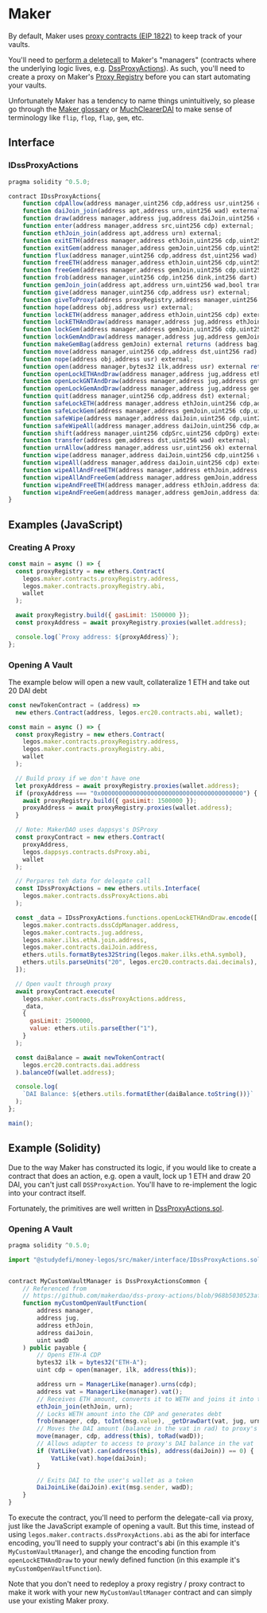 # Maker

By default, Maker uses [proxy contracts (EIP 1822)](https://eips.ethereum.org/EIPS/eip-1822) to keep track of your vaults.

You'll need to [perform a deletecall](https://ethereum.stackexchange.com/a/3672) to Maker's "managers" (contracts where the underlying logic lives, e.g. [DssProxyActions](0x82ecd135dce65fbc6dbdd0e4237e0af93ffd5038)). As such, you'll need to create a proxy on Maker's [Proxy Registry](https://etherscan.io/address/0x4678f0a6958e4D2Bc4F1BAF7Bc52E8F3564f3fE4) before you can start automating your vaults.

Unfortunately Maker has a tendency to name things unintuitively, so please go through the [Maker glossary](https://docs.makerdao.com/other-documentation/system-glossary#general) or [MuchClearerDAI](https://github.com/alexvansande/MuchClearerDAI) to make sense of terminology like `flip`, `flop`, `flap`, `gem`, etc.

## Interface

### IDssProxyActions
```javascript
pragma solidity ^0.5.0;

contract IDssProxyActions{
    function cdpAllow(address manager,uint256 cdp,address usr,uint256 ok) external;
    function daiJoin_join(address apt,address urn,uint256 wad) external;
    function draw(address manager,address jug,address daiJoin,uint256 cdp,uint256 wad) external;
    function enter(address manager,address src,uint256 cdp) external;
    function ethJoin_join(address apt,address urn) external;
    function exitETH(address manager,address ethJoin,uint256 cdp,uint256 wad) external;
    function exitGem(address manager,address gemJoin,uint256 cdp,uint256 wad) external;
    function flux(address manager,uint256 cdp,address dst,uint256 wad) external;
    function freeETH(address manager,address ethJoin,uint256 cdp,uint256 wad) external;
    function freeGem(address manager,address gemJoin,uint256 cdp,uint256 wad) external;
    function frob(address manager,uint256 cdp,int256 dink,int256 dart) external;
    function gemJoin_join(address apt,address urn,uint256 wad,bool transferFrom) external;
    function give(address manager,uint256 cdp,address usr) external;
    function giveToProxy(address proxyRegistry,address manager,uint256 cdp,address dst) external;
    function hope(address obj,address usr) external;
    function lockETH(address manager,address ethJoin,uint256 cdp) external;
    function lockETHAndDraw(address manager,address jug,address ethJoin,address daiJoin,uint256 cdp,uint256 wadD) external;
    function lockGem(address manager,address gemJoin,uint256 cdp,uint256 wad,bool transferFrom) external;
    function lockGemAndDraw(address manager,address jug,address gemJoin,address daiJoin,uint256 cdp,uint256 wadC,uint256 wadD,bool transferFrom) external;
    function makeGemBag(address gemJoin) external returns (address bag);
    function move(address manager,uint256 cdp,address dst,uint256 rad) external;
    function nope(address obj,address usr) external;
    function open(address manager,bytes32 ilk,address usr) external returns (uint256 cdp);
    function openLockETHAndDraw(address manager,address jug,address ethJoin,address daiJoin,bytes32 ilk,uint256 wadD) external returns (uint256 cdp);
    function openLockGNTAndDraw(address manager,address jug,address gntJoin,address daiJoin,bytes32 ilk,uint256 wadC,uint256 wadD) external returns (address bag,uint256 cdp);
    function openLockGemAndDraw(address manager,address jug,address gemJoin,address daiJoin,bytes32 ilk,uint256 wadC,uint256 wadD,bool transferFrom) external returns (uint256 cdp);
    function quit(address manager,uint256 cdp,address dst) external;
    function safeLockETH(address manager,address ethJoin,uint256 cdp,address owner) external;
    function safeLockGem(address manager,address gemJoin,uint256 cdp,uint256 wad,bool transferFrom,address owner) external;
    function safeWipe(address manager,address daiJoin,uint256 cdp,uint256 wad,address owner) external;
    function safeWipeAll(address manager,address daiJoin,uint256 cdp,address owner) external;
    function shift(address manager,uint256 cdpSrc,uint256 cdpOrg) external;
    function transfer(address gem,address dst,uint256 wad) external;
    function urnAllow(address manager,address usr,uint256 ok) external;
    function wipe(address manager,address daiJoin,uint256 cdp,uint256 wad) external;
    function wipeAll(address manager,address daiJoin,uint256 cdp) external;
    function wipeAllAndFreeETH(address manager,address ethJoin,address daiJoin,uint256 cdp,uint256 wadC) external;
    function wipeAllAndFreeGem(address manager,address gemJoin,address daiJoin,uint256 cdp,uint256 wadC) external;
    function wipeAndFreeETH(address manager,address ethJoin,address daiJoin,uint256 cdp,uint256 wadC,uint256 wadD) external;
    function wipeAndFreeGem(address manager,address gemJoin,address daiJoin,uint256 cdp,uint256 wadC,uint256 wadD) external;
}
```

## Examples (JavaScript)

### Creating A Proxy

```javascript
const main = async () => {
  const proxyRegistry = new ethers.Contract(
    legos.maker.contracts.proxyRegistry.address,
    legos.maker.contracts.proxyRegistry.abi,
    wallet
  );

  await proxyRegistry.build({ gasLimit: 1500000 });
  const proxyAddress = await proxyRegistry.proxies(wallet.address);

  console.log(`Proxy address: ${proxyAddress}`);
};
```

### Opening A Vault

The example below will open a new vault, collateralize 1 ETH and take out 20 DAI debt

```javascript
const newTokenContract = (address) =>
  new ethers.Contract(address, legos.erc20.contracts.abi, wallet);

const main = async () => {
  const proxyRegistry = new ethers.Contract(
    legos.maker.contracts.proxyRegistry.address,
    legos.maker.contracts.proxyRegistry.abi,
    wallet
  );

  // Build proxy if we don't have one
  let proxyAddress = await proxyRegistry.proxies(wallet.address);
  if (proxyAddress === "0x0000000000000000000000000000000000000000") {
    await proxyRegistry.build({ gasLimit: 1500000 });
    proxyAddress = await proxyRegistry.proxies(wallet.address);
  }

  // Note: MakerDAO uses dappsys's DSProxy
  const proxyContract = new ethers.Contract(
    proxyAddress,
    legos.dappsys.contracts.dsProxy.abi,
    wallet
  );

  // Perpares teh data for delegate call
  const IDssProxyActions = new ethers.utils.Interface(
    legos.maker.contracts.dssProxyActions.abi
  );

  const _data = IDssProxyActions.functions.openLockETHAndDraw.encode([
    legos.maker.contracts.dssCdpManager.address,
    legos.maker.contracts.jug.address,
    legos.maker.ilks.ethA.join.address,
    legos.maker.contracts.daiJoin.address,
    ethers.utils.formatBytes32String(legos.maker.ilks.ethA.symbol),
    ethers.utils.parseUnits("20", legos.erc20.contracts.dai.decimals),
  ]);

  // Open vault through proxy
  await proxyContract.execute(
    legos.maker.contracts.dssProxyActions.address,
    _data,
    {
      gasLimit: 2500000,
      value: ethers.utils.parseEther("1"),
    }
  );

  const daiBalance = await newTokenContract(
    legos.erc20.contracts.dai.address
  ).balanceOf(wallet.address);

  console.log(
    `DAI Balance: ${ethers.utils.formatEther(daiBalance.toString())}`
  );
};

main();
```

## Example (Solidity)

Due to the way Maker has constructed its logic, if you would like to create a contract that does an action, e.g. open a vault, lock up 1 ETH and draw 20 DAI, you can't just call `DSSProxyAction`. You'll have to re-implement the logic into your contract itself.

Fortunately, the primitives are well written in [DssProxyActions.sol](https://github.com/makerdao/dss-proxy-actions/blob/master/src/DssProxyActions.sol).

### Opening A Vault

```javascript
pragma solidity ^0.5.0;

import "@studydefi/money-legos/src/maker/interface/IDssProxyActions.sol";


contract MyCustomVaultManager is DssProxyActionsCommon {
    // Referenced from
    // https://github.com/makerdao/dss-proxy-actions/blob/968b5030523af74d786520a9a664b31fa811c05c/src/DssProxyActions.sol#L583
    function myCustomOpenVaultFunction(
        address manager,
        address jug,
        address ethJoin,
        address daiJoin,
        uint wadD
    ) public payable {
        // Opens ETH-A CDP
        bytes32 ilk = bytes32("ETH-A");
        uint cdp = open(manager, ilk, address(this));

        address urn = ManagerLike(manager).urns(cdp);
        address vat = ManagerLike(manager).vat();
        // Receives ETH amount, converts it to WETH and joins it into the vat
        ethJoin_join(ethJoin, urn);
        // Locks WETH amount into the CDP and generates debt
        frob(manager, cdp, toInt(msg.value), _getDrawDart(vat, jug, urn, ilk, wadD));
        // Moves the DAI amount (balance in the vat in rad) to proxy's address
        move(manager, cdp, address(this), toRad(wadD));
        // Allows adapter to access to proxy's DAI balance in the vat
        if (VatLike(vat).can(address(this), address(daiJoin)) == 0) {
            VatLike(vat).hope(daiJoin);
        }

        // Exits DAI to the user's wallet as a token
        DaiJoinLike(daiJoin).exit(msg.sender, wadD);
    }
}

```

To execute the contract, you'll need to perform the delegate-call via proxy, just like the JavaScript example of opening a vault. But this time, instead of using `legos.maker.contracts.dssProxyActions.abi` as the abi for interface encoding, you'll need to supply your contract's abi (in this example it's `MyCustomVaultManager`), and change the encoding function from `openLockETHAndDraw` to your newly defined function (in this example it's `myCustomOpenVaultFunction`).

Note that you don't need to redeploy a proxy registry / proxy contract to make it work with your new `MyCustomVaultManager` contract and can simply use your existing Maker proxy.
